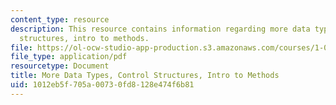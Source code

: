 ```yaml
---
content_type: resource
description: This resource contains information regarding more data types, control
  structures, intro to methods.
file: https://ol-ocw-studio-app-production.s3.amazonaws.com/courses/1-00-introduction-to-computers-and-engineering-problem-solving-spring-2012/1012eb5f705a00730fd8128e474f6b81_MIT1_00S12_Lec_5.pdf
file_type: application/pdf
resourcetype: Document
title: More Data Types, Control Structures, Intro to Methods
uid: 1012eb5f-705a-0073-0fd8-128e474f6b81
---
```

